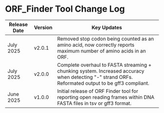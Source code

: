 # ORF_Finder Tool Change Log

| Release Date | Version | Key Updates |
|--------------|---------|-------------|
| July 2025    | v2.0.1  | Removed stop codon being counted as an amino acid, now correctly reports maximum number of amino acids in an ORF. |
| July 2025    | v2.0.0  | Complete overhaul to FASTA streaming + chunking system. Increased accuracy when detecting "-" strand ORFs. Reformated output to be gff3 compliant. |
| June 2025    | v1.0.0  | Initial release of ORF Finder tool for reporting open reading frames within DNA FASTA files in tsv or gff3 format. |
